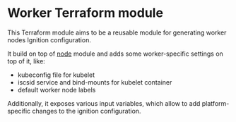 # Worker Terraform module

This Terraform module aims to be a reusable module for generating worker nodes Ignition
configuration.

It build on top of [node](../node) module and adds some worker-specific settings on top of it,
like:
- kubeconfig file for kubelet
- iscsid service and bind-mounts for kubelet container
- default worker node labels

Additionally, it exposes various input variables, which allow to add platform-specific changes to the
ignition configuration.
